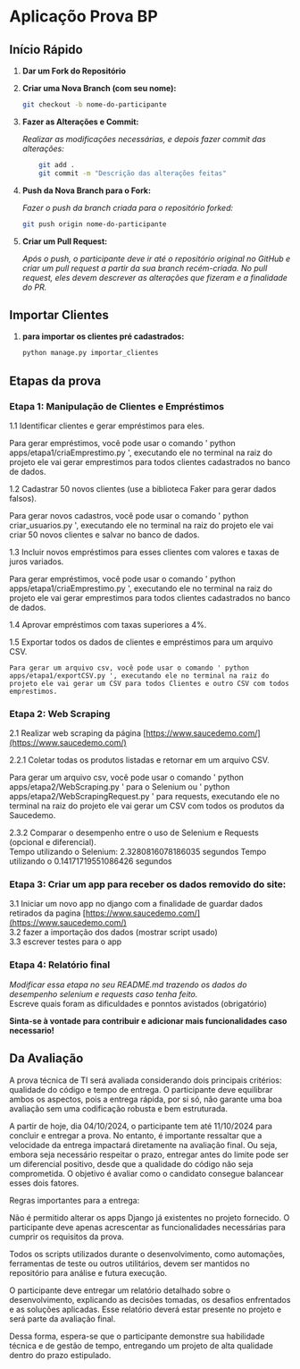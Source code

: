 # Aplicaçõo Prova BP


## Início Rápido

1. **Dar um Fork do Repositório**

2. **Criar uma Nova Branch (com seu nome):**
    ```bash
    git checkout -b nome-do-participante

3. **Fazer as Alterações e Commit:**

    *Realizar as modificações necessárias, e depois fazer commit das alterações:*
    ```bash
        git add .
        git commit -m "Descrição das alterações feitas"
    
4. **Push da Nova Branch para o Fork:**

    *Fazer o push da branch criada para o repositório forked:*
    ```bash
    git push origin nome-do-participante

5. **Criar um Pull Request:**

    *Após o push, o participante deve ir até o repositório original no GitHub e criar um pull request a partir da sua branch recém-criada. No pull request, eles devem descrever as alterações que fizeram e a finalidade do PR.*

## Importar Clientes

1. **para importar os clientes pré cadastrados:**
    ```bash
    python manage.py importar_clientes

## Etapas da prova

### Etapa 1: Manipulação de Clientes e Empréstimos
1.1 Identificar clientes e gerar empréstimos para eles.<br>

 Para gerar empréstimos, você pode usar o comando '  python apps/etapa1/criaEmprestimo.py ', executando ele no terminal na raiz do projeto ele vai gerar emprestimos para todos clientes cadastrados no banco de dados.

1.2 Cadastrar 50 novos clientes (use a biblioteca Faker para gerar dados falsos).<br>

 Para gerar novos cadastros, você pode usar o comando '  python criar_usuarios.py ', executando ele no terminal na raiz do projeto ele vai criar 50 novos clientes e salvar no banco de dados.

1.3 Incluir novos empréstimos para esses clientes com valores e taxas de juros variados.<br>

 Para gerar empréstimos, você pode usar o comando '  python apps/etapa1/criaEmprestimo.py ', executando ele no terminal na raiz do projeto ele vai gerar emprestimos para todos clientes cadastrados no banco de dados.

1.4 Aprovar empréstimos com taxas superiores a 4%.<br>

1.5 Exportar todos os dados de clientes e empréstimos para um arquivo CSV.<br>

    Para gerar um arquivo csv, você pode usar o comando ' python apps/etapa1/exportCSV.py ', executando ele no terminal na raiz do projeto ele vai gerar um CSV para todos Clientes e outro CSV com todos emprestimos.


### Etapa 2: Web Scraping
2.1 Realizar web scraping da página [https://www.saucedemo.com/](https://www.saucedemo.com/)<br>

2.2.1 Coletar todas os produtos listadas e retornar em um arquivo CSV.<br>

Para gerar um arquivo csv, você pode usar o comando ' python apps/etapa2/WebScraping.py ' para o Selenium ou ' python apps/etapa2/WebScrapingRequest.py ' para requests, executando ele no terminal na raiz do projeto ele vai gerar um CSV com todos os produtos da Saucedemo.

2.3.2 Comparar o desempenho entre o uso de Selenium e Requests (opcional e diferencial).<br>
    Tempo utilizando o Selenium: 2.3280816078186035 segundos
    Tempo utilizando o 0.14171719551086426 segundos


### Etapa 3: Criar um app para receber os dados removido do site:
3.1 Iniciar um novo app no django com a finalidade de guardar dados retirados da pagina [https://www.saucedemo.com/](https://www.saucedemo.com/)<br>
3.2 fazer a importação dos dados (mostrar script usado)<br>
3.3 escrever testes para o app<br>

### Etapa 4: Relatório final
*Modificar essa etapa no seu README.md trazendo os dados do desempenho selenium e requests caso tenha feito.*<br>
Escreve quais foram as dificuldades e ponntos avistados (obrigatório)<br>


**Sinta-se à vontade para contribuir e adicionar mais funcionalidades caso necessario!**

## Da Avaliação
A prova técnica de TI será avaliada considerando dois principais critérios: qualidade do código e tempo de entrega. O participante deve equilibrar ambos os aspectos, pois a entrega rápida, por si só, não garante uma boa avaliação sem uma codificação robusta e bem estruturada.

A partir de hoje, dia 04/10/2024, o participante tem até 11/10/2024 para concluir e entregar a prova. No entanto, é importante ressaltar que a velocidade da entrega impactará diretamente na avaliação final. Ou seja, embora seja necessário respeitar o prazo, entregar antes do limite pode ser um diferencial positivo, desde que a qualidade do código não seja comprometida. O objetivo é avaliar como o candidato consegue balancear esses dois fatores.

Regras importantes para a entrega:

Não é permitido alterar os apps Django já existentes no projeto fornecido. O participante deve apenas acrescentar as funcionalidades necessárias para cumprir os requisitos da prova.

Todos os scripts utilizados durante o desenvolvimento, como automações, ferramentas de teste ou outros utilitários, devem ser mantidos no repositório para análise e futura execução.

O participante deve entregar um relatório detalhado sobre o desenvolvimento, explicando as decisões tomadas, os desafios enfrentados e as soluções aplicadas. Esse relatório deverá estar presente no projeto e será parte da avaliação final.

Dessa forma, espera-se que o participante demonstre sua habilidade técnica e de gestão de tempo, entregando um projeto de alta qualidade dentro do prazo estipulado.

